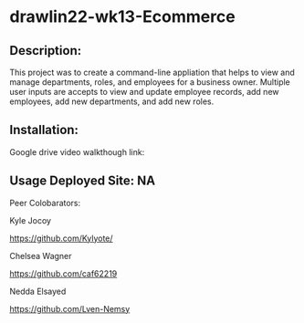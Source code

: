 # drawlin22-wk13-Ecommerce



## Description: 
This project was to create a command-line appliation that helps to view and manage departments, roles, and employees for a business owner. Multiple user inputs are accepts to view and update employee records, add new employees, add new departments, and add new roles.

 ## Installation:


Google drive video walkthough link: 

## Usage Deployed Site: NA
Peer Colobarators:

Kyle Jocoy

https://github.com/Kylyote/

Chelsea Wagner

https://github.com/caf62219

Nedda Elsayed

https://github.com/Lven-Nemsy